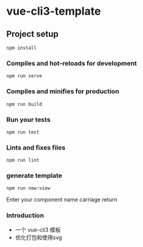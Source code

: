 # vue-cli3-template

## Project setup
```
npm install
```

### Compiles and hot-reloads for development
```
npm run serve
```

### Compiles and minifies for production
```
npm run build
```

### Run your tests
```
npm run test
```

### Lints and fixes files
```
npm run lint
```

### generate template
```
npm run new:view
```
Enter your component name 
carriage return

### Introduction
- 一个 vue-cli3 模板
- 优化打包和使用svg
